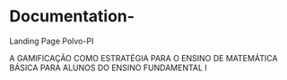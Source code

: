 # Documentation-
Landing Page Polvo-PI

A GAMIFICAÇÃO COMO ESTRATÉGIA PARA O ENSINO DE MATEMÁTICA BÁSICA PARA ALUNOS DO ENSINO FUNDAMENTAL I
